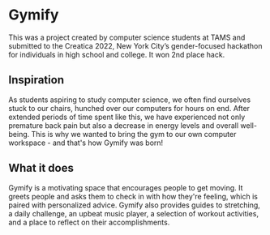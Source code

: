 # Gymify
This was a project created by computer science students at TAMS and submitted to the Creatica 2022, New York City’s gender-focused hackathon for individuals in high school and college. It won 2nd place hack.

## Inspiration
As students aspiring to study computer science, we often find ourselves stuck to our chairs, hunched over our computers for hours on end. After extended periods of time spent like this, we have experienced not only premature back pain but also a decrease in energy levels and overall well-being. This is why we wanted to bring the gym to our own computer workspace - and that's how Gymify was born!

## What it does
Gymify is a motivating space that encourages people to get moving. It greets people and asks them to check in with how they're feeling, which is paired with personalized advice. Gymify also provides guides to stretching, a daily challenge, an upbeat music player, a selection of workout activities, and a place to reflect on their accomplishments.
